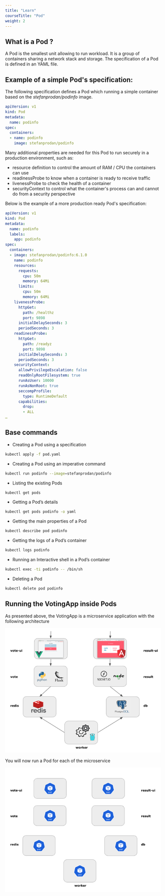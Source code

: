 ```yaml
---
title: "Learn"
courseTitle: "Pod"
weight: 2
---
```


## What is a Pod ?

A Pod is the smallest unit allowing to run workload. It is a group of containers sharing a network stack and storage. The specification of a Pod is defined in an YAML file.

## Example of a simple Pod's specification:

The following specification defines a Pod which running a simple container based on the *stefanprodan/podinfo* image.

``` yaml {filename="pod.yaml"}
apiVersion: v1
kind: Pod
metadata:
  name: podinfo
spec:
  containers:
  - name: podinfo
    image: stefanprodan/podinfo
```

Many additional properties are needed for this Pod to run securely in a production environment, such as:

- resource definition to control the amount of RAM / CPU the containers can use
- readinessProbe to know when a container is ready to receive traffic
- livenessProbe to check the health of a container
- securityContext to control what the container's process can and cannot do from a security perspective 

Below is the example of a more production ready Pod's specification:

``` yaml
apiVersion: v1
kind: Pod
metadata:
  name: podinfo
  labels:
    app: podinfo
spec:
  containers:
  - image: stefanprodan/podinfo:6.1.0
    name: podinfo
    resources:
      requests:
        cpu: 50m
        memory: 64Mi
      limits:
        cpu: 50m
        memory: 64Mi
    livenessProbe:
      httpGet:
        path: /healthz
        port: 9898
      initialDelaySeconds: 3
      periodSeconds: 3
    readinessProbe:
      httpGet:
        path: /readyz
        port: 9898
      initialDelaySeconds: 3
      periodSeconds: 3
    securityContext:
      allowPrivilegeEscalation: false
      readOnlyRootFilesystem: true
      runAsUser: 10000
      runAsNonRoot: true
      seccompProfile:
        type: RuntimeDefault
      capabilities:
        drop:
        - ALL
…
```

## Base commands

- Creating a Pod using a specification

```bash
kubectl apply -f pod.yaml
```

- Creating a Pod using an imperative command

```bash
kubectl run podinfo --image=stefanprodan/podinfo
```

- Listing the existing Pods

```bash
kubectl get pods
```

- Getting a Pod’s details

```bash
kubectl get pods podinfo -o yaml
```

- Getting the main properties of a Pod

```bash
kubectl describe pod podinfo
```

- Getting the logs of a Pod’s container

```bash
kubectl logs podinfo
```

- Running an Interactive shell in a Pod’s container

```bash
kubectl exec -ti podinfo -- /bin/sh
```

- Deleting a Pod

```bash
kubectl delete pod podinfo
```

## Running the VotingApp inside Pods

As presented above, the VotingApp is a microservice application with the following architecture

![votingapp-9](votingapp-9.png)

You will now run a Pod for each of the microservice

![votingapp-10](votingapp-10.png)


